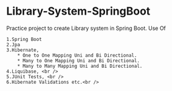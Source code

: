 # Library-System-SpringBoot
Practice project to create Library system in Spring Boot.
Use Of 
    
    1.Spring Boot
    2.Jpa
    3.Hibernate,
        * One to One Mapping Uni and Bi Directional.
        * Many to One Mapping Uni and Bi Directional.
        * Many to Many Mapping Uni and Bi Directional.
    4.Liquibase, <br />
    5.JUnit Tests, <br />
    6.Hibernate Validations etc.<br />
